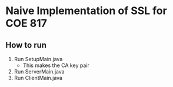 # Naive Implementation of SSL for COE 817
## How to run
1. Run SetupMain.java
	- This makes the CA key pair
2. Run ServerMain.java
3. Run ClientMain.java